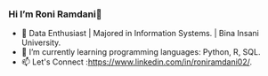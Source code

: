 ### Hi I’m Roni Ramdani👋

- 👀 Data Enthusiast | Majored in Information Systems. | Bina Insani University.
- 🌱 I’m currently learning programming languages: Python, R, SQL.
- 📫 Let's Connect :https://www.linkedin.com/in/roniramdani02/.



